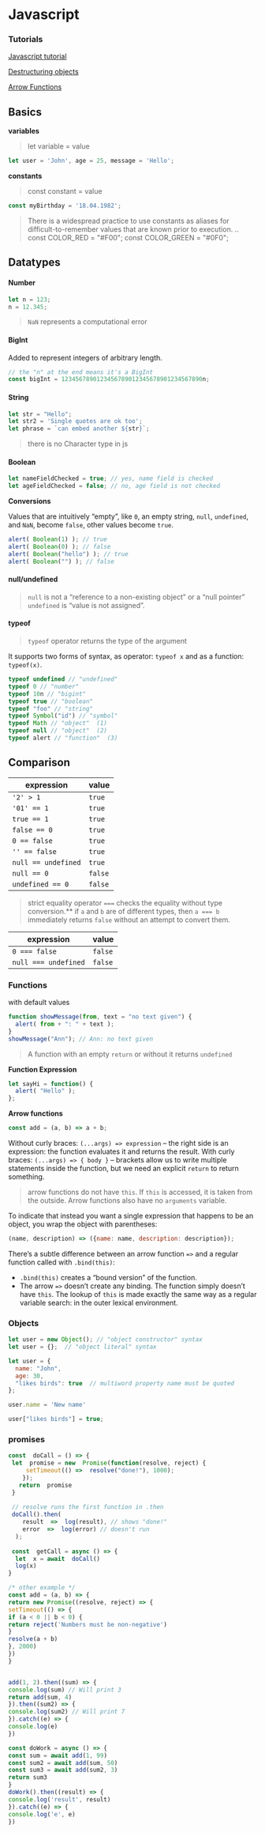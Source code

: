 ﻿# Javascript

### Tutorials

[Javascript tutorial](https://javascript.info/)

[Destructuring objects](https://codeburst.io/es6-destructuring-the-complete-guide-7f842d08b98f)

[Arrow Functions](https://zendev.com/2018/10/01/javascript-arrow-functions-how-why-when.html)


## Basics

**variables**
>  let variable = value

```javascript
let user = 'John', age = 25, message = 'Hello';
```

**constants**
> const constant = value

```javascript
const myBirthday = '18.04.1982';
```

> There is a widespread practice to use constants as aliases for difficult-to-remember values that are known prior to execution.
..
const COLOR_RED = "#F00";
const COLOR_GREEN = "#0F0";


## Datatypes

#### Number
```javascript
let n = 123;
n = 12.345;
```
> `NaN` represents a computational error

#### BigInt
Added to represent integers of arbitrary length.
```javascript
// the "n" at the end means it's a BigInt
const bigInt = 1234567890123456789012345678901234567890n;
```
#### String

```javascript
let str = "Hello";
let str2 = 'Single quotes are ok too';
let phrase = `can embed another ${str}`;
```
> there is no Character type in js

#### Boolean
```javascript
let nameFieldChecked = true; // yes, name field is checked
let ageFieldChecked = false; // no, age field is not checked
```

**Conversions**

Values that are intuitively “empty”, like `0`, an empty string, `null`, `undefined`, and `NaN`, become `false`, other values become `true`.

```javascript
alert( Boolean(1) ); // true
alert( Boolean(0) ); // false
alert( Boolean("hello") ); // true
alert( Boolean("") ); // false
```

#### null/undefined
> `null` is not a “reference to a non-existing object” or a “null pointer”
`undefined` is “value is not assigned”.

#### typeof
>`typeof` operator returns the type of the argument

It supports two forms of syntax, as operator: `typeof x` and as a function: `typeof(x)`.

```javascript
typeof undefined // "undefined"
typeof 0 // "number"
typeof 10n // "bigint"
typeof true // "boolean"
typeof "foo" // "string"
typeof Symbol("id") // "symbol"
typeof Math // "object"  (1)
typeof null // "object"  (2)
typeof alert // "function"  (3)
```

## Comparison

| expression | value|
|--|--|
| `'2' > 1` |  `true` |
| `'01' == 1`  | `true`  |
|`true == 1`|`true`|
|`false == 0`|`true`|
|`0 == false`|`true`|
|`'' == false` |`true`|
|`null == undefined`| `true`|
|`null == 0` |`false`|
|`undefined == 0`|`false`|

>  strict equality operator `===` checks the equality without type conversion.**
 if `a` and `b` are of different types, then `a === b` immediately returns `false` without an attempt to convert them.

| expression | value|
|--|--|
|`0 === false` |  `false` |
|`null === undefined` | `false`|


### Functions

with default values
```javascript
function showMessage(from, text = "no text given") {
  alert( from + ": " + text );
}
showMessage("Ann"); // Ann: no text given
```

> A function with an empty `return` or without it returns `undefined`

**Function Expression**
```javascript
let sayHi = function() {
  alert( "Hello" );
};
```

**Arrow functions**
```javascript
const add = (a, b) => a + b;
```

Without curly braces: `(...args) => expression` – the right side is an expression: the function evaluates it and returns the result. With curly braces: `(...args) => { body }` – brackets allow us to write multiple statements inside the function, but we need an explicit `return` to return something.

>arrow functions do not have `this`. If `this` is accessed, it is taken from the outside.
>Arrow functions also have no `arguments` variable.

To indicate that instead you want a single expression that happens to be an object, you wrap the object with parentheses:

```javascript
(name, description) => ({name: name, description: description});
```

There’s a subtle difference between an arrow function `=>` and a regular function called with `.bind(this)`:

-   `.bind(this)` creates a “bound version” of the function.
-   The arrow `=>` doesn’t create any binding. The function simply doesn’t have `this`. The lookup of `this` is made exactly the same way as a regular variable search: in the outer lexical environment.

### Objects
```javascript
let user = new Object(); // "object constructor" syntax
let user = {};  // "object literal" syntax
```
```javascript
let user = {
  name: "John",
  age: 30,
  "likes birds": true  // multiword property name must be quoted
};

user.name = 'New name'

user["likes birds"] = true;
```


### promises
```javascript
const  doCall = () => {
 let  promise = new  Promise(function(resolve, reject) {
	 setTimeout(() =>  resolve("done!"), 1000);
    });
   return  promise
 }
 
 // resolve runs the first function in .then
 doCall().then(
    result  =>  log(result), // shows "done!"
    error  =>  log(error) // doesn't run
  );
    
 const  getCall = async () => {
  let  x = await  doCall()  
  log(x)
}

/* other example */
const add = (a, b) => {
return new Promise((resolve, reject) => {
setTimeout(() => {
if (a < 0 || b < 0) {
return reject('Numbers must be non-negative')
}
resolve(a + b)
}, 2000)
})
}


add(1, 2).then((sum) => {
console.log(sum) // Will print 3
return add(sum, 4)
}).then((sum2) => {
console.log(sum2) // Will print 7
}).catch((e) => {
console.log(e)
})

const doWork = async () => {
const sum = await add(1, 99)
const sum2 = await add(sum, 50)
const sum3 = await add(sum2, 3)
return sum3
}
doWork().then((result) => {
console.log('result', result)
}).catch((e) => {
console.log('e', e)
})
   
```
